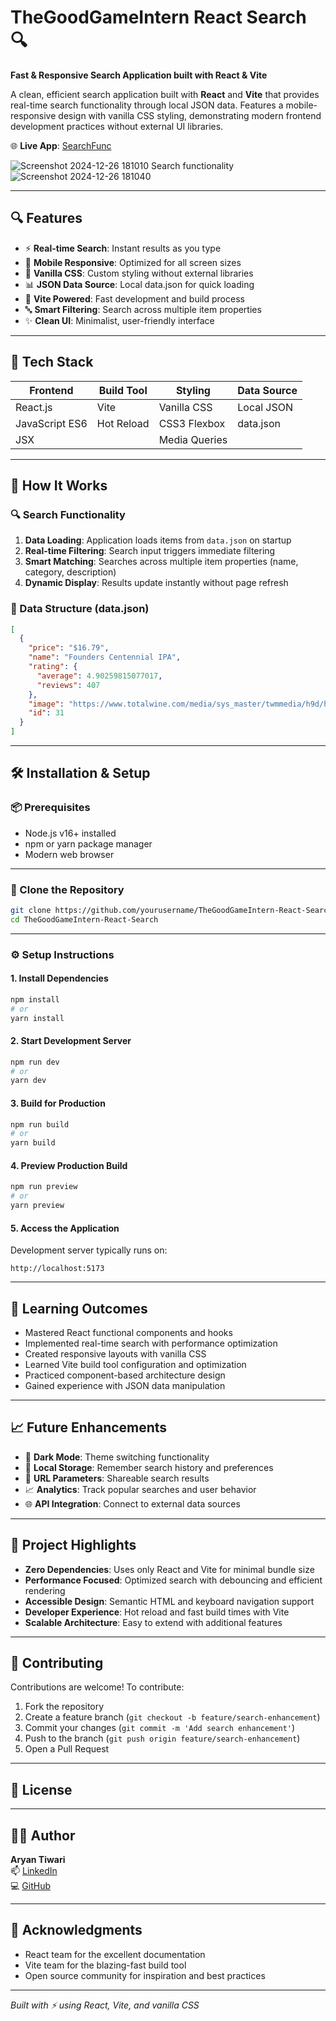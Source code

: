 # TheGoodGameIntern React Search 🔍
**Fast & Responsive Search Application built with React & Vite**

A clean, efficient search application built with **React** and **Vite** that provides real-time search functionality through local JSON data. Features a mobile-responsive design with vanilla CSS styling, demonstrating modern frontend development practices without external UI libraries.

🌐 **Live App**: [SearchFunc](https://thegoodgameintern-react-search.onrender.com)
<br/>

![Screenshot 2024-12-26 181010](https://github.com/user-attachments/assets/4e87a999-d555-4af7-b6ee-bd74a0274a1c)
Search functionality
![Screenshot 2024-12-26 181040](https://github.com/user-attachments/assets/0ad2591e-20aa-4088-81df-14f5d0eb0d15)

---

## 🔍 Features

- ⚡ **Real-time Search**: Instant results as you type
- 📱 **Mobile Responsive**: Optimized for all screen sizes
- 🎨 **Vanilla CSS**: Custom styling without external libraries
- 📊 **JSON Data Source**: Local data.json for quick loading
- 🚀 **Vite Powered**: Fast development and build process
- 🔤 **Smart Filtering**: Search across multiple item properties
- ✨ **Clean UI**: Minimalist, user-friendly interface

---

## 🧱 Tech Stack

| Frontend       | Build Tool    | Styling         | Data Source      |
|----------------|---------------|-----------------|------------------|
| React.js       | Vite          | Vanilla CSS     | Local JSON       |
| JavaScript ES6 | Hot Reload    | CSS3 Flexbox    | data.json        |
| JSX            |               | Media Queries   |                  |

---

## 🚀 How It Works

### 🔍 Search Functionality
1. **Data Loading**: Application loads items from `data.json` on startup
2. **Real-time Filtering**: Search input triggers immediate filtering
3. **Smart Matching**: Searches across multiple item properties (name, category, description)
4. **Dynamic Display**: Results update instantly without page refresh

### 📄 Data Structure (data.json)
```json
[
  {
    "price": "$16.79",
    "name": "Founders Centennial IPA",
    "rating": {
      "average": 4.90259815077017,
      "reviews": 407
    },
    "image": "https://www.totalwine.com/media/sys_master/twmmedia/h9d/h94/11167126519838.png",
    "id": 31
  }
]
```

---

## 🛠️ Installation & Setup

### 📦 Prerequisites
- Node.js v16+ installed
- npm or yarn package manager
- Modern web browser

---

### 🔌 Clone the Repository

```bash
git clone https://github.com/yourusername/TheGoodGameIntern-React-Search.git
cd TheGoodGameIntern-React-Search
```

---

### ⚙️ Setup Instructions

#### 1. Install Dependencies
```bash
npm install
# or
yarn install
```

#### 2. Start Development Server
```bash
npm run dev
# or
yarn dev
```

#### 3. Build for Production
```bash
npm run build
# or
yarn build
```

#### 4. Preview Production Build
```bash
npm run preview
# or
yarn preview
```

#### 5. Access the Application
Development server typically runs on:
```
http://localhost:5173
```
---

## 🧠 Learning Outcomes

- Mastered React functional components and hooks
- Implemented real-time search with performance optimization
- Created responsive layouts with vanilla CSS
- Learned Vite build tool configuration and optimization
- Practiced component-based architecture design
- Gained experience with JSON data manipulation

---

## 📈 Future Enhancements

- 🌙 **Dark Mode**: Theme switching functionality
- 💾 **Local Storage**: Remember search history and preferences
- 🔗 **URL Parameters**: Shareable search results
- 📈 **Analytics**: Track popular searches and user behavior
- 🌐 **API Integration**: Connect to external data sources

---

## 🎯 Project Highlights

- **Zero Dependencies**: Uses only React and Vite for minimal bundle size
- **Performance Focused**: Optimized search with debouncing and efficient rendering
- **Accessible Design**: Semantic HTML and keyboard navigation support
- **Developer Experience**: Hot reload and fast build times with Vite
- **Scalable Architecture**: Easy to extend with additional features

---

## 🤝 Contributing

Contributions are welcome! To contribute:

1. Fork the repository
2. Create a feature branch (`git checkout -b feature/search-enhancement`)
3. Commit your changes (`git commit -m 'Add search enhancement'`)
4. Push to the branch (`git push origin feature/search-enhancement`)
5. Open a Pull Request

---

## 📄 License



---

## 👨‍💻 Author

**Aryan Tiwari**  
📫 [LinkedIn](https://www.linkedin.com/in/aryan-tiwari-6844a9250)  
💻 [GitHub](https://github.com/TiwariAry)

---

## 🙏 Acknowledgments

- React team for the excellent documentation
- Vite team for the blazing-fast build tool
- Open source community for inspiration and best practices

---

*Built with ⚡ using React, Vite, and vanilla CSS*
